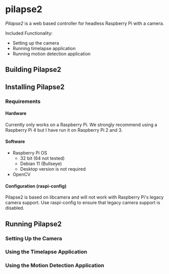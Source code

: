 # pilapse2
_Pilapse2_ is a web based controller for headless Raspberry Pi with a camera.

Included Functionality:
* Setting up the camera
* Running timelapse application
* Running motion detection application

## Building Pilapse2
## Installing Pilapse2
### Requirements
#### Hardware
Currently only works on a Raspberry Pi. We strongly recommend using a Raspberry Pi 4 but I have run it on Raspberry 
Pi 2 and 3.
#### Software
* Raspberry Pi OS
  * 32 bit (64 not tested)
  * Debian 11 (Bullseye)
  * Desktop version is not required
* OpenCV
#### Configuration (raspi-config)
Pilapse2 is based on libcamera and will not work with Raspberry Pi's legacy camera support. Use raspi-config to ensure 
that legacy camera support is disabled. 
## Running Pilapse2
### Setting Up the Camera
### Using the Timelapse Application
### Using the Motion Detection Application